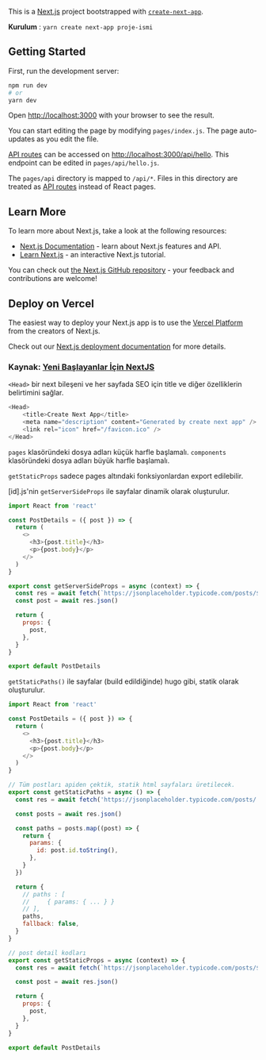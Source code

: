 This is a [Next.js](https://nextjs.org/) project bootstrapped with [`create-next-app`](https://github.com/vercel/next.js/tree/canary/packages/create-next-app).

**Kurulum** : `yarn create next-app proje-ismi`

## Getting Started

First, run the development server:

```bash
npm run dev
# or
yarn dev
```

Open [http://localhost:3000](http://localhost:3000) with your browser to see the result.

You can start editing the page by modifying `pages/index.js`. The page auto-updates as you edit the file.

[API routes](https://nextjs.org/docs/api-routes/introduction) can be accessed on [http://localhost:3000/api/hello](http://localhost:3000/api/hello). This endpoint can be edited in `pages/api/hello.js`.

The `pages/api` directory is mapped to `/api/*`. Files in this directory are treated as [API routes](https://nextjs.org/docs/api-routes/introduction) instead of React pages.

## Learn More

To learn more about Next.js, take a look at the following resources:

- [Next.js Documentation](https://nextjs.org/docs) - learn about Next.js features and API.
- [Learn Next.js](https://nextjs.org/learn) - an interactive Next.js tutorial.

You can check out [the Next.js GitHub repository](https://github.com/vercel/next.js/) - your feedback and contributions are welcome!

## Deploy on Vercel

The easiest way to deploy your Next.js app is to use the [Vercel Platform](https://vercel.com/new?utm_medium=default-template&filter=next.js&utm_source=create-next-app&utm_campaign=create-next-app-readme) from the creators of Next.js.

Check out our [Next.js deployment documentation](https://nextjs.org/docs/deployment) for more details.

### Kaynak: [Yeni Başlayanlar İçin NextJS](https://www.youtube.com/watch?v=CM9RAdZlpCQ)

`<Head>` bir next bileşeni ve her sayfada SEO için title ve diğer özelliklerin belirtimini sağlar.

```js script
<Head>
    <title>Create Next App</title>
    <meta name="description" content="Generated by create next app" />
    <link rel="icon" href="/favicon.ico" />
</Head>
```

`pages` klasöründeki dosya adları küçük harfle başlamalı.
`components` klasöründeki dosya adları büyük harfle başlamalı.

`getStaticProps` sadece pages altındaki fonksiyonlardan export edilebilir.

[id].js'nin `getServerSideProps` ile sayfalar dinamik olarak oluşturulur.

```js script
import React from 'react'

const PostDetails = ({ post }) => {
  return (
    <>
      <h3>{post.title}</h3>
      <p>{post.body}</p>
    </>
  )
}

export const getServerSideProps = async (context) => {
  const res = await fetch(`https://jsonplaceholder.typicode.com/posts/${context.params.id}`)
  const post = await res.json()

  return {
    props: {
      post,
    },
  }
}

export default PostDetails

```

`getStaticPaths()` ile sayfalar (build edildiğinde) hugo gibi, statik olarak oluşturulur.

```js script
import React from 'react'

const PostDetails = ({ post }) => {
  return (
    <>
      <h3>{post.title}</h3>
      <p>{post.body}</p>
    </>
  )
}

// Tüm postları apiden çektik, statik html sayfaları üretilecek.
export const getStaticPaths = async () => {
  const res = await fetch('https://jsonplaceholder.typicode.com/posts/')

  const posts = await res.json()

  const paths = posts.map((post) => {
    return {
      params: {
        id: post.id.toString(),
      },
    }
  })

  return {
    // paths : [
    //     { params: { ... } }
    // ],
    paths,
    fallback: false,
  }
}

// post detail kodları
export const getStaticProps = async (context) => {
  const res = await fetch(`https://jsonplaceholder.typicode.com/posts/${context.params.id}`)

  const post = await res.json()

  return {
    props: {
      post,
    },
  }
}

export default PostDetails
```
